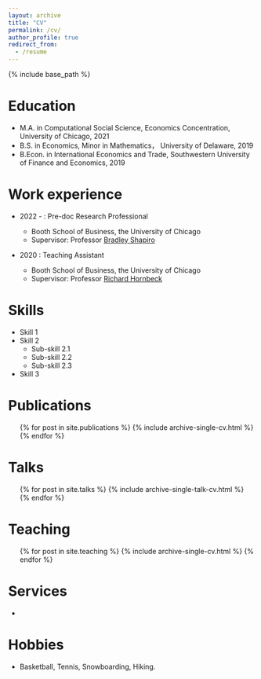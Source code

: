 ```yaml
---
layout: archive
title: "CV"
permalink: /cv/
author_profile: true
redirect_from:
  - /resume
---
```


{% include base_path %}

Education
======
* M.A. in Computational Social Science, Economics Concentration, University of Chicago, 2021
* B.S. in Economics, Minor in Mathematics， University of Delaware, 2019
* B.Econ. in International Economics and Trade, Southwestern University of Finance and Economics, 2019

Work experience
======
* 2022 - : Pre-doc Research Professional
  * Booth School of Business, the University of Chicago
  * Supervisor: Professor <a href='https://www.chicagobooth.edu/faculty/directory/s/bradley-shapiro'>Bradley Shapiro</a>

* 2020 : Teaching Assistant
  * Booth School of Business, the University of Chicago
  * Supervisor: Professor <a href='https://www.chicagobooth.edu/faculty/directory/h/richard-hornbeck'>Richard Hornbeck</a>
  
Skills
======
* Skill 1
* Skill 2
  * Sub-skill 2.1
  * Sub-skill 2.2
  * Sub-skill 2.3
* Skill 3

Publications
======
  <ul>{% for post in site.publications %}
    {% include archive-single-cv.html %}
  {% endfor %}</ul>
  
Talks
======
  <ul>{% for post in site.talks %}
    {% include archive-single-talk-cv.html %}
  {% endfor %}</ul>
  
Teaching
======
  <ul>{% for post in site.teaching %}
    {% include archive-single-cv.html %}
  {% endfor %}</ul>

Services
======
* 
  
Hobbies
======
* Basketball, Tennis, Snowboarding, Hiking.
